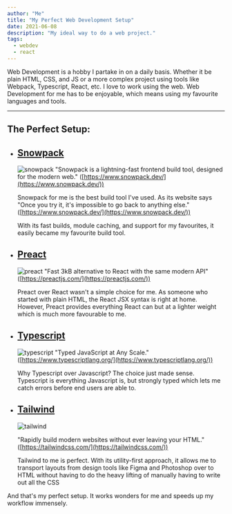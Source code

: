 ```yaml
---
author: "Me"
title: "My Perfect Web Development Setup"
date: 2021-06-08
description: "My ideal way to do a web project."
tags:
  - webdev
  - react
---
```


Web Development is a hobby I partake in on a daily basis. Whether it be plain HTML, CSS, and JS or a more complex project using tools like Webpack, Typescript, React, etc. I love to work using the web. Web Development for me has to be enjoyable, which means using my favourite languages and tools.

---

## The Perfect Setup:

- ## [Snowpack](https://www.snowpack.dev/)

  ![snowpack](https://www.snowpack.dev/img/social-2.jpg)
  "Snowpack is a lightning-fast frontend build tool, designed for the modern web." ([https://www.snowpack.dev/](https://www.snowpack.dev/))

  Snowpack for me is the best build tool I've used. As its website says "Once you try it, it's impossible to go back to anything else." ([https://www.snowpack.dev/](https://www.snowpack.dev/))

  With its fast builds, module caching, and support for my favourites, it easily became my favourite build tool.

- ## [Preact](https://preactjs.com/)

  ![preact](https://miro.medium.com/max/1400/0*SEzkZisyC45C9R5b.jpg)
  "Fast 3kB alternative to React with the same modern API" ([https://preactjs.com/](https://preactjs.com/))

  Preact over React wasn't a simple choice for me. As someone who started with plain HTML, the React JSX syntax is right at home. However, Preact provides everything React can but at a lighter weight which is much more favourable to me.

- ## [Typescript](https://www.typescriptlang.org/)

  ![typescript](https://spencerjones.blog/image/posts/typescript.jpeg)
  "Typed JavaScript at Any Scale." ([https://www.typescriptlang.org/](https://www.typescriptlang.org/))

  Why Typescript over Javascript? The choice just made sense. Typescript is everything Javascript is, but strongly typed which lets me catch errors before end users are able to.

- ## [Tailwind](https://tailwindcss.com/)

  ![tailwind](https://www.jens.ai/wp-content/uploads/2019/11/tailwind.jpg)

  "Rapidly build modern websites without ever leaving your HTML." ([https://tailwindcss.com/](https://tailwindcss.com/))

  Tailwind to me is perfect. With its utility-first approach, it allows me to transport layouts from design tools like Figma and Photoshop over to HTML without having to do the heavy lifting of manually having to write out all the CSS

And that's my perfect setup. It works wonders for me and speeds up my workflow immensely.
